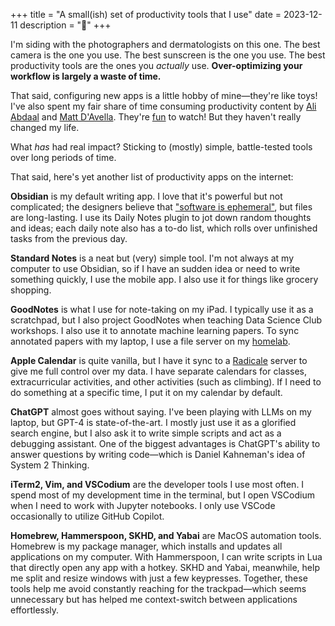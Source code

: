 +++
title = "A small(ish) set of productivity tools that I use"
date = 2023-12-11
description = "🌱"
+++

I'm siding with the photographers and dermatologists on this one. The best camera is the one you use. The best sunscreen is the one you use. The best productivity tools are the ones you *actually* use. **Over-optimizing your workflow is largely a waste of time.**

That said, configuring new apps is a little hobby of mine—they're like toys! I've also spent my fair share of time consuming productivity content by [Ali Abdaal](https://www.youtube.com/@aliabdaal) and [Matt D'Avella](https://www.youtube.com/@mattdavella/). They're [fun](https://nesslabs.com/productivity-porn) to watch! But they haven't really changed my life.

What *has* had real impact? Sticking to (mostly) simple, battle-tested tools over long periods of time.

That said, here's yet another list of productivity apps on the internet:

**Obsidian** is my default writing app. I love that it's powerful but not complicated; the designers believe that ["software is ephemeral"](https://stephango.com/file-over-app), but files are long-lasting. I use its Daily Notes plugin to jot down random thoughts and ideas; each daily note also has a to-do list, which rolls over unfinished tasks from the previous day.

**Standard Notes** is a neat but (very) simple tool. I'm not always at my computer to use Obsidian, so if I have an sudden idea or need to write something quickly, I use the mobile app. I also use it for things like grocery shopping.

**GoodNotes** is what I use for note-taking on my iPad. I typically use it as a scratchpad, but I also project GoodNotes when teaching Data Science Club workshops. I also use it to annotate machine learning papers. To sync annotated papers with my laptop, I use a file server on my [homelab](/blog/in-praise-of-the-homelab).

**Apple Calendar** is quite vanilla, but I have it sync to a [Radicale](https://radicale.org/master.html) server to give me full control over my data. I have separate calendars for classes, extracurricular activities, and other activities (such as climbing). If I need to do something at a specific time, I put it on my calendar by default.

**ChatGPT** almost goes without saying. I've been playing with LLMs on my laptop, but GPT-4 is state-of-the-art. I mostly just use it as a glorified search engine, but I also ask it to write simple scripts and act as a debugging assistant. One of the biggest advantages is ChatGPT's ability to answer questions by writing code—which is Daniel Kahneman's idea of System 2 Thinking.

**iTerm2, Vim, and VSCodium** are the developer tools I use most often. I spend most of my development time in the terminal, but I open VSCodium when I need to work with Jupyter notebooks. I only use VSCode occasionally to utilize GitHub Copilot.

**Homebrew, Hammerspoon, SKHD, and Yabai** are MacOS automation tools. Homebrew is my package manager, which installs and updates all applications on my computer. With Hammerspoon, I can write scripts in Lua that directly open any app with a hotkey. SKHD and Yabai, meanwhile, help me split and resize windows with just a few keypresses. Together, these tools help me avoid constantly reaching for the trackpad—which seems unnecessary but has helped me context-switch between applications effortlessly.
